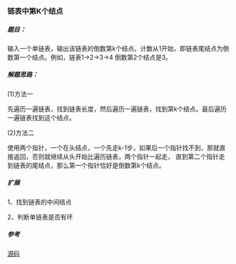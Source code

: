 ### 链表中第K个结点

##### 题目：

输入一个单链表，输出该链表的倒数第k个结点。计数从1开始，即链表尾结点为倒数第一个结点。例如，链表1->2->3->4
倒数第2个结点是3。

##### 解题思路：
(1)方法一
<p>先遍历一遍链表，找到链表长度，然后遍历一遍链表，找到第k个结点。最后遍历一遍链表找到这个结点。</p>
(2)方法二
<p>使用两个指针，一个在头结点，一个先走k-1步，如果后一个指针找不到，那就直接返回，否则就继续从头开始比遍历链表，两个指针一起走，
直到第二个指针走到链表的尾结点，那么第一个指针恰好是倒数第k个结点。</p>

##### 扩展
1、找到链表的中间结点

2、判断单链表是否有环

##### 参考
[源码](./Main.java)